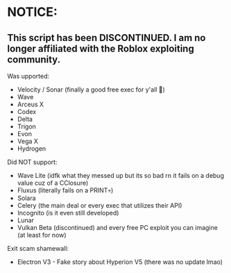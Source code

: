 # NOTICE:
## This script has been DISCONTINUED. I am no longer affiliated with the Roblox exploiting community.

Was upported:
- Velocity / Sonar (finally a good free exec for y'all 🙏)
- Wave
- Arceus X
- Codex
- Delta
- Trigon
- Evon
- Vega X
- Hydrogen

Did NOT support:
- Wave Lite (idfk what they messed up but its so bad rn it fails on a debug value cuz of a CClosure)
- Fluxus (literally fails on a PRINT💀)
- Solara
- Celery (the main deal or every exec that utilizes their API)
- Incognito (is it even still developed)
- Lunar
- Vulkan Beta (discontinued)
and every free PC exploit you can imagine (at least for now)

Exit scam shamewall:
- Electron V3 - Fake story about Hyperion V5 (there was no update lmao)

